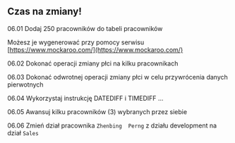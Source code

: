 ## Czas na zmiany!

06.01 Dodaj 250 pracowników do tabeli pracowników

Możesz je wygenerować przy pomocy serwisu [https://www.mockaroo.com/](https://www.mockaroo.com/)

06.02 Dokonać operacji zmiany płci na kilku pracownikach

06.03 Dokonać odwrotnej operacji zmiany płci w celu przywrócenia danych pierwotnych

06.04 Wykorzystaj instrukcję DATEDIFF i TIMEDIFF ...

06.05 Awansuj kilku pracowników (3) wybranych przez siebie

06.06 Zmień dział pracownika `Zhenbing	Perng` z działu development na dział `Sales`
